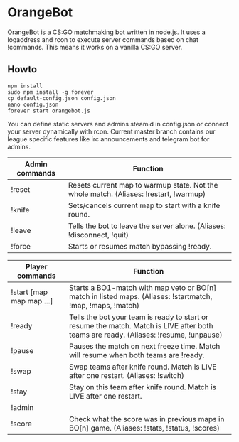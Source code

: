 # OrangeBot
OrangeBot is a CS:GO matchmaking bot written in node.js. It uses a logaddress and rcon to execute server commands based on chat !commands. This means it works on a vanilla CS:GO server.

## Howto
```
npm install
sudo npm install -g forever
cp default-config.json config.json
nano config.json
forever start orangebot.js
```
You can define static servers and admins steamid in config.json or connect your server dynamically with rcon.
Current master branch contains our league specific features like irc announcements and telegram bot for admins.

| Admin commands         | Function                                                                                                                              |
|------------------------|---------------------------------------------------------------------------------------------------------------------------------------|
| !reset                 | Resets current map to warmup state. Not the whole match. (Aliases: !restart, !warmup)                                                 |
| !knife                 | Sets/cancels current map to start with a knife round.                                                                                 |
| !leave                 | Tells the bot to leave the server alone. (Aliases: !disconnect, !quit)                                                                |
| !force                 | Starts or resumes match bypassing !ready.                                                                                             |

| Player commands        | Function                                                                                                                              |
|------------------------|---------------------------------------------------------------------------------------------------------------------------------------|
| !start [map map map …] | Starts a BO1-match with map veto or BO[n] match in listed maps. (Aliases: !startmatch, !map, !maps, !match)                           |
| !ready                 | Tells the bot your team is ready to start or resume the match. Match is LIVE after both teams are ready. (Aliases: !resume, !unpause) |
| !pause                 | Pauses the match on next freeze time. Match will resume when both teams are !ready.                                                   |
| !swap                  | Swap teams after knife round. Match is LIVE after one restart. (Aliases: !switch)                                                     |
| !stay                  | Stay on this team after knife round. Match is LIVE after one restart.                                                                 |
| !admin                 | 
| !score                 | Check what the score was in previous maps in BO[n] game. (Aliases: !stats, !status, !scores)                                          |
